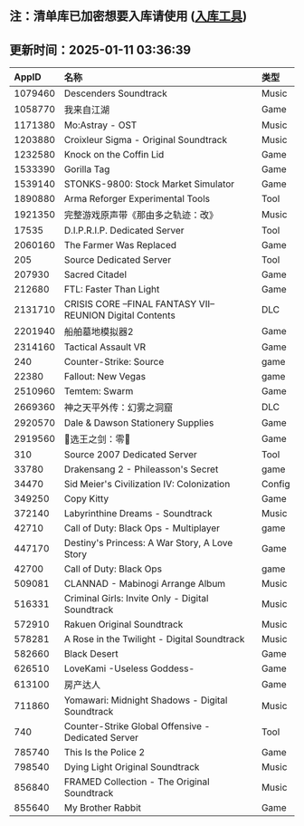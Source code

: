 ## 注：清单库已加密想要入库请使用 ([入库工具](https://github.com/BlankTMing/ManifestAutoUpdate/releases))

## 更新时间：2025-01-11 03:36:39
| AppID | 名称 | 类型  |
| :-------------------- | :----------------------------- | :----------- |
| 1079460 | Descenders Soundtrack| Music |
| 1058770 | 我来自江湖| Game |
| 1171380 | Mo:Astray - OST| Music |
| 1203880 | Croixleur Sigma - Original Soundtrack| Music |
| 1232580 | Knock on the Coffin Lid| Game |
| 1533390 | Gorilla Tag| Game |
| 1539140 | STONKS-9800: Stock Market Simulator| Game |
| 1890880 | Arma Reforger Experimental Tools| Tool |
| 1921350 | 完整游戏原声带《那由多之轨迹：改》| Music |
| 17535 | D.I.P.R.I.P. Dedicated Server| Tool |
| 2060160 | The Farmer Was Replaced| Game |
| 205 | Source Dedicated Server| Tool |
| 207930 | Sacred Citadel| Game |
| 212680 | FTL: Faster Than Light| Game |
| 2131710 | CRISIS CORE –FINAL FANTASY VII– REUNION Digital Contents| DLC |
| 2201940 | 船舶墓地模拟器2| Game |
| 2314160 | Tactical Assault VR| Game |
| 240 | Counter-Strike: Source| game |
| 22380 | Fallout: New Vegas| game |
| 2510960 | Temtem: Swarm| Game |
| 2669360 | 神之天平外传：幻雾之洞窟| DLC |
| 2920570 | Dale & Dawson Stationery Supplies| Game |
| 2919560 | 👑选王之剑：零👑| Game |
| 310 | Source 2007 Dedicated Server| Tool |
| 33780 | Drakensang 2 - Phileasson's Secret| game |
| 34470 | Sid Meier's Civilization IV: Colonization| Config |
| 349250 | Copy Kitty| Game |
| 372140 | Labyrinthine Dreams - Soundtrack| Music |
| 42710 | Call of Duty: Black Ops - Multiplayer| game |
| 447170 | Destiny's Princess: A War Story, A Love Story| Game |
| 42700 | Call of Duty: Black Ops| game |
| 509081 | CLANNAD - Mabinogi Arrange Album| Music |
| 516331 | Criminal Girls: Invite Only - Digital Soundtrack| Music |
| 572910 | Rakuen Original Soundtrack| Music |
| 578281 | A Rose in the Twilight - Digital Soundtrack| Music |
| 582660 | Black Desert| Game |
| 626510 | LoveKami -Useless Goddess-| Game |
| 613100 | 房产达人| Game |
| 711860 | Yomawari: Midnight Shadows - Digital Soundtrack| Music |
| 740 | Counter-Strike Global Offensive - Dedicated Server| Tool |
| 785740 | This Is the Police 2| Game |
| 798540 | Dying Light Original Soundtrack| Music |
| 856840 | FRAMED Collection - The Original Soundtrack| Music |
| 855640 | My Brother Rabbit| Game |
